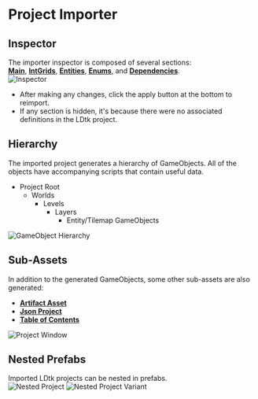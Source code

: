 # Project Importer

## Inspector
The importer inspector is composed of several sections:   
[**Main**](topic_Section_Main.md), 
[**IntGrids**](topic_Section_IntGrids.md), 
[**Entities**](topic_Section_Entities.md), 
[**Enums**](topic_Section_Enums.md),
and [**Dependencies**](topic_Section_Dependencies.md).  
![Inspector](../../images/img_Unity_ProjectAsset.png)
- After making any changes, click the apply button at the bottom to reimport.
- If any section is hidden, it's because there were no associated definitions in the LDtk project.

## Hierarchy
The imported project generates a hierarchy of GameObjects. 
All of the objects have accompanying scripts that contain useful data.
- Project Root
  - Worlds
      - Levels
          - Layers
              - Entity/Tilemap GameObjects
    
![GameObject Hierarchy](../../images/img_unity_HierarchyWindow.png)

## Sub-Assets
In addition to the generated GameObjects, some other sub-assets are also generated:
- [**Artifact Asset**](../Topics/topic_ArtifactAssets.md)
- [**Json Project**](../Topics/topic_ProjectFile.md)
- [**Table of Contents**](../Topics/topic_TableOfContents.md)
    
![Project Window](../../images/img_unity_ProjectWindow.png)

## Nested Prefabs
Imported LDtk projects can be nested in prefabs.  
![Nested Project](../../images/img_Unity_NestedProject.png)
![Nested Project Variant](../../images/img_Unity_NestedProjectVariant.png)